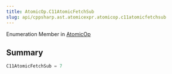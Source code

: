 ```yaml
---
title: AtomicOp.C11AtomicFetchSub
slug: api/cppsharp.ast.atomicexpr.atomicop.c11atomicfetchsub
---
```

Enumeration Member in [AtomicOp](/api/cppsharp/ast/atomicexpr/atomicop)

## Summary



```csharp
C11AtomicFetchSub = 7
```

